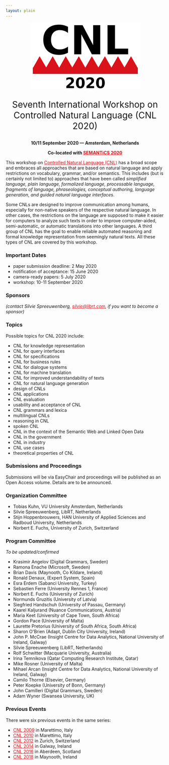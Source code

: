 ```yaml
---
layout: plain
---
```

<style>
a { color: #da121a; }
#main_content a:hover { color: #da121a; }
</style>
<p align="middle"><img src="cnl2020logo.png"/></p>
<!--
<p class="tabs" align="middle">
<a href="cnl2018program.html">Program</a> | <a href="cnl2018pd.html">Posters/Demos</a> | <a href="cnl2018speakers.html">Invited Speakers</a>  | <a href="cnl2018info.html">Info for Participants</a> | <a href="cnl2018SM.html">Social Media</a>
</p>
-->
<p align="middle" style="font-size:200%">Seventh International Workshop on Controlled Natural Language (CNL 2020)</p>
<p align="middle"><strong>10/11 September 2020 — Amsterdam, Netherlands</strong></p>
<p align="middle"><strong>Co-located with <a href="https://2020-eu.semantics.cc/">SEMANTiCS 2020</a></strong></p>

<!--
<p align="middle">Sponsors:</p>
<p>
<a href="https://www.digitalgrammars.com"><img src="DigitalGrammarsLogo.svg" width="230"/></a>
<a href="https://www.sfi.ie"><img src="SFILogo.png" width="225"/></a>
<a href="https://www.maynoothuniversity.ie"><img src="MaynoothUniversityLogo.png" width="140"/></a>
</p>
-->

This workshop on [Controlled Natural Language (CNL)](index.html) has a broad
scope and embraces all approaches that are based on natural language and apply
restrictions on vocabulary, grammar, and/or semantics. This includes (but is
certainly not limited to) approaches that have been called _simplified language,
plain language, formalized language, processable language, fragments of
language, phraseologies, conceptual authoring, language generation, and guided
natural language interfaces_.

Some CNLs are designed to improve communication among humans, especially for
non-native speakers of the respective natural language. In other cases, the
restrictions on the language are supposed to make it easier for computers to
analyze such texts in order to improve computer-aided, semi-automatic, or
automatic translations into other languages. A third group of CNL has the goal
to enable reliable automated reasoning and formal knowledge representation from
seemingly natural texts. All these types of CNL are covered by this workshop.


### Important Dates

- paper submission deadline: 2 May 2020
- notification of acceptance: 15 June 2020
- camera-ready papers: 5 July 2020
- workshop: 10-11 September 2020


### Sponsors

_(contact Silvie Spreeuwenberg, silvie@librt.com, if you want to become a sponsor)_


### Topics

Possible topics for CNL 2020 include:

- CNL for knowledge representation
- CNL for query interfaces
- CNL for specifications
- CNL for business rules
- CNL for dialogue systems
- CNL for machine translation
- CNL for improved understandability of texts
- CNL for natural language generation
- design of CNLs
- CNL applications
- CNL evaluation
- usability and acceptance of CNL
- CNL grammars and lexica
- multilingual CNLs
- reasoning in CNL
- spoken CNL
- CNL in the context of the Semantic Web and Linked Open Data
- CNL in the government
- CNL in industry
- CNL use cases
- theoretical properties of CNL

### Submissions and Proceedings

Submissions will be via EasyChair and proceedings will be published as an Open Access volume. Details are to be announced.


### Organization Committee

- Tobias Kuhn, VU University Amsterdam, Netherlands
- Silvie Spreeuwenberg, LibRT, Netherlands
- Stijn Hoppenbrouwers, HAN University of Applied Sciences and Radboud University, Netherlands
- Norbert E. Fuchs, University of Zurich, Switzerland 


### Program Committee

_To be updated/confirmed_

- Krasimir Angelov (Digital Grammars, Sweden)
- Ramona Enache (Microsoft, Sweden)
- Brian Davis (Maynooth, Co Kildare, Ireland)
- Ronald Denaux, (Expert System, Spain)
- Esra Erdem (Sabanci University, Turkey)
- Sebastien Ferre (University Rennes 1, France)
- Norbert E. Fuchs  (University of Zurich)
- Normunds Gruzitis (University of Latvia)
- Siegfried Handschuh (University of Passau, Germany)
- Kaarel Kaljurand (Nuance Communications, Austria)
- Maria Keet (University of Cape Town, South Africa)
- Gordon Pace (University of Malta)
- Laurette Pretorius (University of South Africa, South Africa)
- Sharon O'Brien (Adapt, Dublin City University, Ireland)
- John P. McCrae (Insight Centre for Data Analytics, National University of Ireland, Galway)
- Silvie Spreeuwenberg (LibRT, Netherlands)
- Rolf Schwitter (Macquarie University, Australia)
- Irina Temnikova (Qatar Computing Research Institute, Qatar)
- Mike Rosner (University of Malta)
- Mihael Arcan (Insight Centre for Data Analytics, National University of Ireland, Galway)
- Camilo Thorne (Elsevier, Germany)
- Peter	Koepke	(University of Bonn, Germany)
- John Camilleri (Digital Grammars, Sweden)
- Adam Wyner (Swansea University, UK)


### Previous Events

There were six previous events in the same series:

- [CNL 2009](http://attempto.ifi.uzh.ch/site/cnl2009/) in Marettimo, Italy
- [CNL 2010](http://staff.um.edu.mt/mros1/cnl2010/index.html) in Marettimo, Italy
- [CNL 2012](http://attempto.ifi.uzh.ch/site/cnl2012/) in Zurich, Switzerland
- [CNL 2014](http://attempto.ifi.uzh.ch/site/cnl2014/) in Galway, Ireland
- [CNL 2016](http://www.sigcnl.org/cnl2016.html) in Aberdeen, Scotland
- [CNL 2018](http://www.sigcnl.org/cnl2018.html) in Maynooth, Ireland

